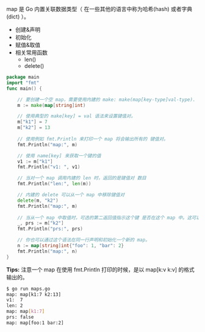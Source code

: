 
map 是 Go 内置关联数据类型（ 在一些其他的语言中称为哈希(hash) 或者字典(dict) ）。

- 创建&声明
- 初始化
- 赋值&取值
- 相关常用函数
    - len()
    - delete()

```go
package main
import "fmt"
func main() {

    // 要创建一个空 map，需要使用内建的 make: make(map[key-type]val-type).
    m := make(map[string]int)

    // 使用典型的 make[key] = val 语法来设置键值对。
    m["k1"] = 7
    m["k2"] = 13
    
    // 使用例如 fmt.Println 来打印一个 map 将会输出所有的 键值对。
    fmt.Println("map:", m)

    // 使用 name[key] 来获取一个键的值
    v1 := m["k1"]
    fmt.Println("v1: ", v1)

    // 当对一个 map 调用内建的 len 时，返回的是键值对 数目
    fmt.Println("len:", len(m))

    // 内建的 delete 可以从一个 map 中移除键值对
    delete(m, "k2")
    fmt.Println("map:", m)
    
    // 当从一个 map 中取值时，可选的第二返回值指示这个键 是否在这个 map 中。这可以用来消除键不存在和键有零值， 像 0 或者 "" 而产生的歧义。这里我们不需要值，所以 用_空白标识符(blank identifier)_忽略。
    _, prs := m["k2"]
    fmt.Println("prs:", prs)

    // 你也可以通过这个语法在同一行声明和初始化一个新的 map。
    n := map[string]int{"foo": 1, "bar": 2}
    fmt.Println("map:", n)
}
```

**Tips:** 
注意一个 map 在使用 fmt.Println 打印的时候，是以 map[k:v k:v] 的格式输出的。
```sh
$ go run maps.go 
map: map[k1:7 k2:13]
v1:  7
len: 2
map: map[k1:7]
prs: false
map: map[foo:1 bar:2]
```
